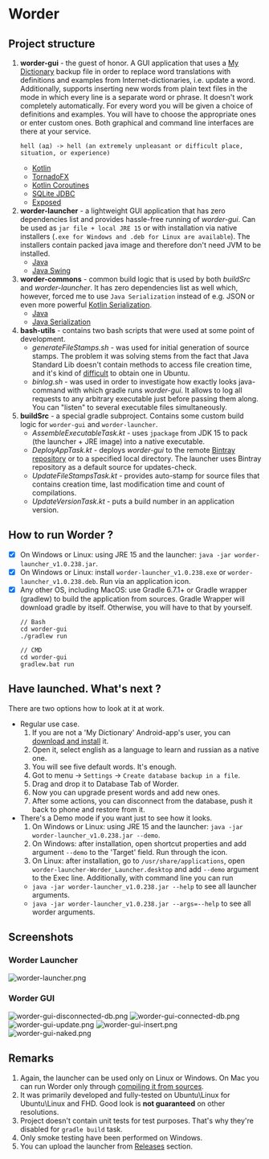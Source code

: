 # Worder

## Project structure
1. **worder-gui** - the guest of honor. A GUI application that uses a [My Dictionary](https://play.google.com/store/apps/details?id=com.swotwords.lite) backup file in order to replace word translations with definitions and examples from Internet-dictionaries, i.e. update a word. Additionally, supports inserting new words from plain text files in the mode in which every line is a separate word or phrase. It doesn't work completely automatically. For every word you will be given a choice of definitions and examples. You will have to choose the appropriate ones or enter custom ones. Both graphical and command line interfaces are there at your service.
   ```
   hell (ад) -> hell (an extremely unpleasant or difficult place, situation, or experience)
   ```
   - [Kotlin](https://kotlinlang.org/)
   - [TornadoFX](https://github.com/edvin/tornadofx)
   - [Kotlin Coroutines](https://github.com/Kotlin/kotlinx.coroutines)
   - [SQLite JDBC](https://github.com/xerial/sqlite-jdbc)
   - [Exposed](https://github.com/JetBrains/Exposed)
2. **worder-launcher** - a lightweight GUI application that has zero dependencies list and provides hassle-free running of *worder-gui*. Can be used as `jar file + local JRE 15` or with installation via native installers (`.exe for Windows and .deb for Linux are available`). The installers contain packed java image and therefore don't need JVM to be installed.
   - [Java](https://jdk.java.net/15/)
   - [Java Swing](https://en.wikipedia.org/wiki/Swing_(Java))
3. **worder-commons** - common build logic that is used by both *buildSrc* and *worder-launcher*. It has zero dependencies list as well which, however, forced me to use `Java Serialization` instead of e.g. JSON or even more powerful [Kotlin Serialization](https://github.com/Kotlin/kotlinx.serialization).
   - [Java](https://jdk.java.net/15/)
   - [Java Serialization](https://www.tutorialspoint.com/java/java_serialization.htm)
4. **bash-utils** - contains two bash scripts that were used at some point of development. 
   - *generateFileStamps.sh* - was used for initial generation of source stamps. The problem it was solving stems from the fact that Java Standard Lib doesn't contain methods to access file creation time, and it's kind of [difficult](https://unix.stackexchange.com/questions/24441/get-file-created-creation-time) to obtain one in Ubuntu.
   - *binlog.sh* - was used in order to investigate how exactly looks java-command with which gradle runs *worder-gui*. It allows to log all requests to any arbitrary executable just before passing them along. You can "listen" to several executable files simultaneously.
5. **buildSrc** - a special gradle subproject. Contains some custom build logic for `worder-gui` and `worder-launcher`.
    - *AssembleExecutableTask.kt* - uses `jpackage` from JDK 15 to pack (the launcher + JRE image) into a native executable.
    - *DeployAppTask.kt* - deploys *worder-gui* to the remote [Bintray repository](https://bintray.com/evgen8) or to a specified local directory. The launcher uses Bintray repository as a default source for updates-check.
    - *UpdateFileStampsTask.kt* - provides auto-stamp for source files that contains creation time, last modification time and count of compilations.
    - *UpdateVersionTask.kt* - puts a build number in an application version.

## How to run Worder ?

- [x] On Windows or Linux: using JRE 15 and the launcher: `java -jar worder-launcher_v1.0.238.jar`.
- [x] On Windows or Linux: install `worder-launcher_v1.0.238.exe` or `worder-launcher_v1.0.238.deb`. Run via an application icon.
- [x] Any other OS, including MacOS: use Gradle 6.7.1+ or Gradle wrapper (gradlew) to build the application from sources. Gradle Wrapper will download gradle by itself. Otherwise, you will have to that by yourself.
  ```
  // Bash
  cd worder-gui
  ./gradlew run
  
  // CMD
  cd worder-gui
  gradlew.bat run
  ```
  
## Have launched. What's next ?

There are two options how to look at it at work.
- Regular use case.
   1. If you are not a 'My Dictionary' Android-app's user, you can [download and install](https://play.google.com/store/apps/details?id=com.swotwords.lite) it.
   2. Open it, select english as a language to learn and russian as a native one.
   3. You will see five default words. It's enough.
   4. Got to menu -> `Settings` -> `Create database backup in a file`.
   5. Drag and drop it to Database Tab of Worder.
   6. Now you can upgrade present words and add new ones.
   7. After some actions, you can disconnect from the database, push it back to phone and restore from it.
- There's a Demo mode if you want just to see how it looks.
   1. On Windows or Linux: using JRE 15 and the launcher: `java -jar worder-launcher_v1.0.238.jar --demo`.
   2. On Windows: after installation, open shortcut properties and add argument `--demo` to the 'Target' field. Run through the icon.
   3. On Linux: after installation, go to `/usr/share/applications`, open `worder-launcher-Worder_Launcher.desktop` and add `--demo` argument to the Exec line.
Additionally, with command line you can run
   * `java -jar worder-launcher_v1.0.238.jar --help` to see all launcher arguments.
   * `java -jar worder-launcher_v1.0.238.jar --args=--help` to see all worder arguments.

## Screenshots

### Worder Launcher
![worder-launcher.png](/screenshots/worder-launcher.png?raw=true "Worder Launcher")

### Worder GUI
![worder-gui-disconnected-db.png](/screenshots/worder-gui-disconnected-db.png?raw=true "Worder GUI - disconnected DB")
![worder-gui-connected-db.png](/screenshots/worder-gui-connected-db.png?raw=true "Worder GUI - connected DB")
![worder-gui-update.png](/screenshots/worder-gui-update.png?raw=true "Worder GUI - Update Tab")
![worder-gui-insert.png](/screenshots/worder-gui-insert.png?raw=true "Worder GUI - Insert Tab")
![worder-gui-naked.png](/screenshots/worder-gui-naked.png?raw=true "Worder GUI - No Active Tab")

## Remarks

1. Again, the launcher can be used only on Linux or Windows. On Mac you can run Worder only through [compiling it from sources](#how-to-run-worder-).
3. It was primarily developed and fully-tested on Ubuntu\Linux for Ubuntu\Linux and FHD. Good look is **not guaranteed** on other resolutions.
4. Project doesn't contain unit tests for test purposes. That's why they're disabled for `gradle build` task.
5. Only smoke testing have been performed on Windows.
6. You can upload the launcher from [Releases](https://github.com/yevhenii8/worder/releases) section.
